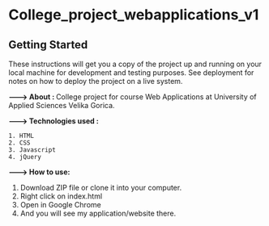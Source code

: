 # College_project_webapplications_v1

## Getting Started

These instructions will get you a copy of the project up and running on your local machine for development and testing purposes. See deployment for notes on how to deploy the project on a live system.

<b>---> About : </b> College project for course Web Applications at University of Applied Sciences Velika Gorica.

<b>---> Technologies used : </b>

    1. HTML
    2. CSS
    3. Javascript
    4. jQuery
    
    
<b>---> How to use:</b> 

1. Download ZIP file or clone it into your computer.
2. Right click on index.html 
3. Open in Google Chrome
4. And you will see my application/website there.
